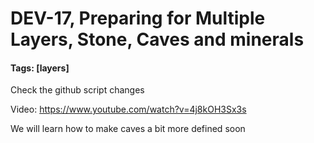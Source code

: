 # DEV-17, Preparing for Multiple Layers, Stone, Caves and minerals
#### Tags: [layers]

Check the github script changes

Video:
https://www.youtube.com/watch?v=4j8kOH3Sx3s

We will learn how to make caves a bit more defined soon